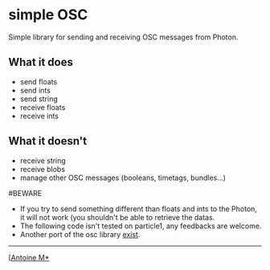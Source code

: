 

simple OSC
===
Simple library for sending and receiving OSC messages from Photon.

## What it does

- send floats
- send ints
- send string
- receive floats
- receive ints

## What it doesn't

- receive string
- receive blobs
- manage other OSC messages (booleans, timetags, bundles...)

#BEWARE

- If you try to send something different than floats and ints to the Photon, it will not work (you shouldn't be able to retrieve the datas.
- The following code isn't tested on particle1, any feedbacks are welcome.
- Another port of the osc library [exist]( https://github.com/trublion/sparkcore_osc).

--------------------------
[[Antoine M*](ameisso.fr)